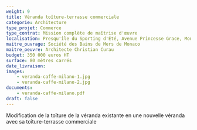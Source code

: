 ```yaml
---
weight: 9
title: Véranda toîture-terrasse commerciale
categorie: Architecture
type_projet: Commerce
type_contrat: Mission complète de maîtrise d'œuvre
localisation: Presqu'île du Sporting d'Été, Avenue Princesse Grace, Monaco
maitre_ouvrage: Société des Bains de Mers de Monaco
maitre_oeuvre: Architecte Christian Curau
budget: 350 000 euros HT
surface: 80 mètres carrés
date_livraison:
images:
    - veranda-caffe-milano-1.jpg
    - veranda-caffe-milano-2.jpg
documents:
    - veranda-caffe-milano.pdf
draft: false
---
```

Modification de la toîture de la véranda existante en une nouvelle véranda avec sa toîture-terrasse commerciale
